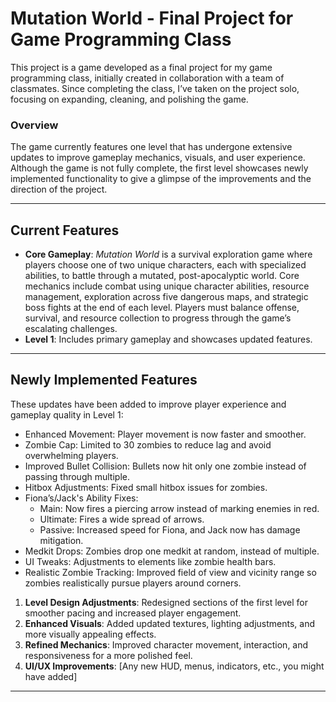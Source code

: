 # Mutation World - Final Project for Game Programming Class

This project is a game developed as a final project for my game programming class, initially created in collaboration with a team of classmates. Since completing the class, I’ve taken on the project solo, focusing on expanding, cleaning, and polishing the game.

### Overview

The game currently features one level that has undergone extensive updates to improve gameplay mechanics, visuals, and user experience. Although the game is not fully complete, the first level showcases newly implemented functionality to give a glimpse of the improvements and the direction of the project.

---

## Current Features

- **Core Gameplay**: *Mutation World* is a survival exploration game where players choose one of two unique characters, each with specialized abilities, to battle through a mutated, post-apocalyptic world. Core mechanics include combat using unique character abilities, resource management, exploration across five dangerous maps, and strategic boss fights at the end of each level. Players must balance offense, survival, and resource collection to progress through the game’s escalating challenges.
- **Level 1**: Includes primary gameplay and showcases updated features.

---

## Newly Implemented Features

These updates have been added to improve player experience and gameplay quality in Level 1:

- Enhanced Movement: Player movement is now faster and smoother.
- Zombie Cap: Limited to 30 zombies to reduce lag and avoid overwhelming players.
- Improved Bullet Collision: Bullets now hit only one zombie instead of passing through multiple.
- Hitbox Adjustments: Fixed small hitbox issues for zombies.
- Fiona’s/Jack's Ability Fixes:
  - Main: Now fires a piercing arrow instead of marking enemies in red.
  - Ultimate: Fires a wide spread of arrows.
  - Passive: Increased speed for Fiona, and Jack now has damage mitigation.
- Medkit Drops: Zombies drop one medkit at random, instead of multiple.
- UI Tweaks: Adjustments to elements like zombie health bars.
- Realistic Zombie Tracking: Improved field of view and vicinity range so zombies realistically pursue players around corners.

1. **Level Design Adjustments**: Redesigned sections of the first level for smoother pacing and increased player engagement.
2. **Enhanced Visuals**: Added updated textures, lighting adjustments, and more visually appealing effects.
3. **Refined Mechanics**: Improved character movement, interaction, and responsiveness for a more polished feel.
4. **UI/UX Improvements**: [Any new HUD, menus, indicators, etc., you might have added]

---


